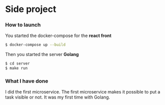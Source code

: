 # Side project

### How to launch

You started the docker-compose for the **react front**

```sh
$ docker-compose up --build
```

Then you started the server **Golang**
```sh
$ cd server
$ make run
```

### What I have done

I did the first microservice. The first microservice makes it possible to put a task visible or not.
It was my first time with Golang.
